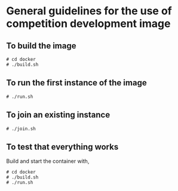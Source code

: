 # General guidelines for the use of competition development image

## To build the image

```
# cd docker
# ./build.sh
```

## To run the first instance of the image

```
# ./run.sh
```

## To join an existing instance

```
# ./join.sh

```

## To test that everything works

Build and start the container with,

```
# cd docker
# ./build.sh
# ./run.sh
```


